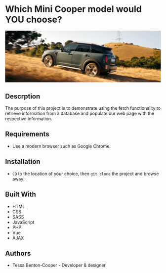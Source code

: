 # Which Mini Cooper model would YOU choose?

![alt](./images/readme.jpg)

## Descrption
The purpose of this project is to demonstrate using the fetch functionality to retrieve information from a database and populate our web page with the respective information.

## Requirements
* Use a modern browser such as Google Chrome.

## Installation
* `CD` to the location of your choice, then `git clone` the project and browse away!

## Built With
* HTML
* CSS
* SASS
* JavaScript
* PHP
* Vue
* AJAX

## Authors
* Tessa Benton-Cooper - Developer & designer


